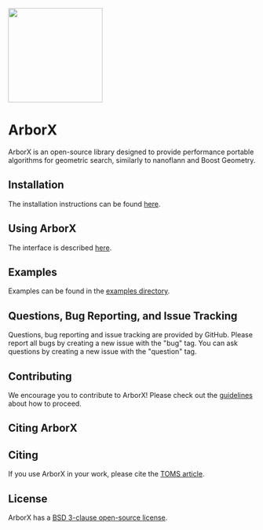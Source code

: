<img src="docs/logos/arborx_logo_v1.0.png" width="192">


ArborX
======
ArborX is an open-source library designed to provide performance portable
algorithms for geometric search, similarly to nanoflann and Boost Geometry.

Installation
------------
The installation instructions can be found [here](https://github.com/arborx/ArborX/wiki/Build).

Using ArborX
------------
The interface is described [here](https://github.com/arborx/ArborX/wiki/ArborX%3A%3ABoundingVolumeHierarchy).

Examples
--------
Examples can be found in the [examples directory](https://github.com/arborx/ArborX/tree/master/examples).

Questions, Bug Reporting, and Issue Tracking
--------------------------------------------
Questions, bug reporting and issue tracking are provided by GitHub. Please
report all bugs by creating a new issue with the "bug" tag. You can ask
questions by creating a new issue with the "question" tag.

Contributing
------------
We encourage you to contribute to ArborX! Please check out the
[guidelines](CONTRIBUTING.md) about how to proceed.

Citing ArborX
-------------
## Citing

If you use ArborX in your work, please cite the [TOMS article](CITATION.bib).

License
-------
ArborX has a [BSD 3-clause open-source license](LICENSE).
